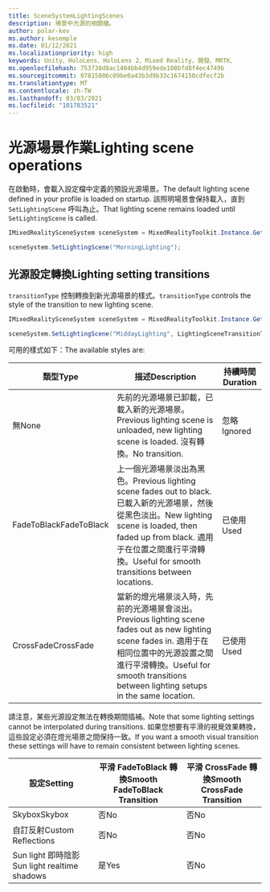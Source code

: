 ```yaml
---
title: SceneSystemLightingScenes
description: 場景中光源的相關檔。
author: polar-kev
ms.author: kesemple
ms.date: 01/12/2021
ms.localizationpriority: high
keywords: Unity、HoloLens、HoloLens 2、Mixed Reality、開發、MRTK、
ms.openlocfilehash: 753738d8ac1404bb4d959ede108bfd8f4ec4749b
ms.sourcegitcommit: 97815006c09be0a43b3d9b33c1674150cdfecf2b
ms.translationtype: MT
ms.contentlocale: zh-TW
ms.lasthandoff: 03/03/2021
ms.locfileid: "101783521"
---
```

# <a name="lighting-scene-operations"></a><span data-ttu-id="365e1-104">光源場景作業</span><span class="sxs-lookup"><span data-stu-id="365e1-104">Lighting scene operations</span></span>

<span data-ttu-id="365e1-105">在啟動時，會載入設定檔中定義的預設光源場景。</span><span class="sxs-lookup"><span data-stu-id="365e1-105">The default lighting scene defined in your profile is loaded on startup.</span></span> <span data-ttu-id="365e1-106">該照明場景會保持載入，直到 `SetLightingScene` 呼叫為止。</span><span class="sxs-lookup"><span data-stu-id="365e1-106">That lighting scene remains loaded until `SetLightingScene` is called.</span></span>

```c#
IMixedRealitySceneSystem sceneSystem = MixedRealityToolkit.Instance.GetService<IMixedRealitySceneSystem>();

sceneSystem.SetLightingScene("MorningLighting");
```

## <a name="lighting-setting-transitions"></a><span data-ttu-id="365e1-107">光源設定轉換</span><span class="sxs-lookup"><span data-stu-id="365e1-107">Lighting setting transitions</span></span>

<span data-ttu-id="365e1-108">`transitionType` 控制轉換到新光源場景的樣式。</span><span class="sxs-lookup"><span data-stu-id="365e1-108">`transitionType` controls the style of the transition to new lighting scene.</span></span>

```c#
IMixedRealitySceneSystem sceneSystem = MixedRealityToolkit.Instance.GetService<IMixedRealitySceneSystem>();

sceneSystem.SetLightingScene("MiddayLighting", LightingSceneTransitionType.CrossFade);
```

<span data-ttu-id="365e1-109">可用的樣式如下：</span><span class="sxs-lookup"><span data-stu-id="365e1-109">The available styles are:</span></span>

<span data-ttu-id="365e1-110">類型</span><span class="sxs-lookup"><span data-stu-id="365e1-110">Type</span></span> | <span data-ttu-id="365e1-111">描述</span><span class="sxs-lookup"><span data-stu-id="365e1-111">Description</span></span> | <span data-ttu-id="365e1-112">持續時間</span><span class="sxs-lookup"><span data-stu-id="365e1-112">Duration</span></span>
--- | --- | ---
<span data-ttu-id="365e1-113">無</span><span class="sxs-lookup"><span data-stu-id="365e1-113">None</span></span> | <span data-ttu-id="365e1-114">先前的光源場景已卸載，已載入新的光源場景。</span><span class="sxs-lookup"><span data-stu-id="365e1-114">Previous lighting scene is unloaded, new lighting scene is loaded.</span></span> <span data-ttu-id="365e1-115">沒有轉換。</span><span class="sxs-lookup"><span data-stu-id="365e1-115">No transition.</span></span> | <span data-ttu-id="365e1-116">忽略</span><span class="sxs-lookup"><span data-stu-id="365e1-116">Ignored</span></span>
<span data-ttu-id="365e1-117">FadeToBlack</span><span class="sxs-lookup"><span data-stu-id="365e1-117">FadeToBlack</span></span> | <span data-ttu-id="365e1-118">上一個光源場景淡出為黑色。</span><span class="sxs-lookup"><span data-stu-id="365e1-118">Previous lighting scene fades out to black.</span></span> <span data-ttu-id="365e1-119">已載入新的光源場景，然後從黑色淡出。</span><span class="sxs-lookup"><span data-stu-id="365e1-119">New lighting scene is loaded, then faded up from black.</span></span> <span data-ttu-id="365e1-120">適用于在位置之間進行平滑轉換。</span><span class="sxs-lookup"><span data-stu-id="365e1-120">Useful for smooth transitions between locations.</span></span> | <span data-ttu-id="365e1-121">已使用</span><span class="sxs-lookup"><span data-stu-id="365e1-121">Used</span></span>
<span data-ttu-id="365e1-122">CrossFade</span><span class="sxs-lookup"><span data-stu-id="365e1-122">CrossFade</span></span> | <span data-ttu-id="365e1-123">當新的燈光場景淡入時，先前的光源場景會淡出。</span><span class="sxs-lookup"><span data-stu-id="365e1-123">Previous lighting scene fades out as new lighting scene fades in.</span></span> <span data-ttu-id="365e1-124">適用于在相同位置中的光源設置之間進行平滑轉換。</span><span class="sxs-lookup"><span data-stu-id="365e1-124">Useful for smooth transitions between lighting setups in the same location.</span></span> | <span data-ttu-id="365e1-125">已使用</span><span class="sxs-lookup"><span data-stu-id="365e1-125">Used</span></span>

<span data-ttu-id="365e1-126">請注意，某些光源設定無法在轉換期間插補。</span><span class="sxs-lookup"><span data-stu-id="365e1-126">Note that some lighting settings cannot be interpolated during transitions.</span></span> <span data-ttu-id="365e1-127">如果您想要有平滑的視覺效果轉換，這些設定必須在燈光場景之間保持一致。</span><span class="sxs-lookup"><span data-stu-id="365e1-127">If you want a smooth visual transition these settings will have to remain consistent between lighting scenes.</span></span>

<span data-ttu-id="365e1-128">設定</span><span class="sxs-lookup"><span data-stu-id="365e1-128">Setting</span></span> | <span data-ttu-id="365e1-129">平滑 FadeToBlack 轉換</span><span class="sxs-lookup"><span data-stu-id="365e1-129">Smooth FadeToBlack Transition</span></span> | <span data-ttu-id="365e1-130">平滑 CrossFade 轉換</span><span class="sxs-lookup"><span data-stu-id="365e1-130">Smooth CrossFade Transition</span></span>
--- | --- | ---
<span data-ttu-id="365e1-131">Skybox</span><span class="sxs-lookup"><span data-stu-id="365e1-131">Skybox</span></span> | <span data-ttu-id="365e1-132">否</span><span class="sxs-lookup"><span data-stu-id="365e1-132">No</span></span> | <span data-ttu-id="365e1-133">否</span><span class="sxs-lookup"><span data-stu-id="365e1-133">No</span></span>
<span data-ttu-id="365e1-134">自訂反射</span><span class="sxs-lookup"><span data-stu-id="365e1-134">Custom Reflections</span></span> | <span data-ttu-id="365e1-135">否</span><span class="sxs-lookup"><span data-stu-id="365e1-135">No</span></span> | <span data-ttu-id="365e1-136">否</span><span class="sxs-lookup"><span data-stu-id="365e1-136">No</span></span>
<span data-ttu-id="365e1-137">Sun light 即時陰影</span><span class="sxs-lookup"><span data-stu-id="365e1-137">Sun light realtime shadows</span></span> | <span data-ttu-id="365e1-138">是</span><span class="sxs-lookup"><span data-stu-id="365e1-138">Yes</span></span> | <span data-ttu-id="365e1-139">否</span><span class="sxs-lookup"><span data-stu-id="365e1-139">No</span></span>
